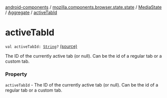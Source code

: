 [android-components](../../../index.md) / [mozilla.components.browser.state.state](../../index.md) / [MediaState](../index.md) / [Aggregate](index.md) / [activeTabId](./active-tab-id.md)

# activeTabId

`val activeTabId: `[`String`](https://kotlinlang.org/api/latest/jvm/stdlib/kotlin/-string/index.html)`?` [(source)](https://github.com/mozilla-mobile/android-components/blob/master/components/browser/state/src/main/java/mozilla/components/browser/state/state/MediaState.kt#L60)

The ID of the currently active tab (or null). Can be the id of a regular
tab or a custom tab.

### Property

`activeTabId` - The ID of the currently active tab (or null). Can be the id of a regular
tab or a custom tab.